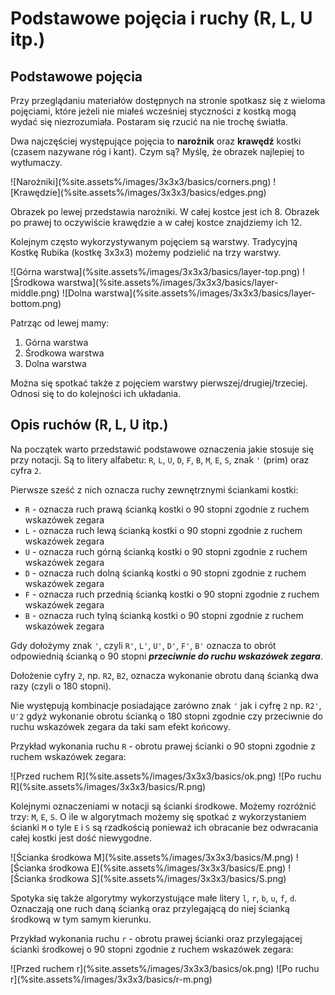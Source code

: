 <!---
title: "Podstawowe pojęcia i ruchy (R, L, U itp.)"
-->
# Podstawowe pojęcia i ruchy (R, L, U itp.)

## Podstawowe pojęcia

Przy przeglądaniu materiałów dostępnych na stronie spotkasz się z wieloma pojęciami, które jeżeli nie miałeś wcześniej styczności z kostką mogą wydać się niezrozumiała. Postaram się rzucić na nie trochę światła.

Dwa najczęściej występujące pojęcia to **narożnik** oraz **krawędź** kostki (czasem nazywane róg i kant). Czym są? Myślę, że obrazek najlepiej to wytłumaczy.

<p markdown="1" class="centered">
![Narożniki](%site.assets%/images/3x3x3/basics/corners.png)
![Krawędzie](%site.assets%/images/3x3x3/basics/edges.png)
</p>

Obrazek po lewej przedstawia narożniki. W całej kostce jest ich 8. Obrazek po prawej to oczywiście krawędzie a w całej kostce znajdziemy ich 12.

Kolejnym często wykorzystywanym pojęciem są warstwy. Tradycyjną Kostkę Rubika (kostkę 3x3x3) możemy podzielić na trzy warstwy.

<p markdown="1" class="centered">
![Górna warstwa](%site.assets%/images/3x3x3/basics/layer-top.png)
![Środkowa warstwa](%site.assets%/images/3x3x3/basics/layer-middle.png)
![Dolna warstwa](%site.assets%/images/3x3x3/basics/layer-bottom.png)
</p>

Patrząc od lewej mamy:

 1. Górna warstwa
 2. Środkowa warstwa
 3. Dolna warstwa

Można się spotkać także z pojęciem warstwy pierwszej/drugiej/trzeciej. Odnosi się to do kolejności ich układania.

## Opis ruchów (R, L, U itp.)

Na początek warto przedstawić podstawowe oznaczenia jakie stosuje się przy notacji.
Są to litery alfabetu: `R`, `L`, `U`, `D`, `F`, `B`, `M`, `E`, `S`, znak `'` (prim) oraz cyfra `2`.

Pierwsze sześć z nich oznacza ruchy zewnętrznymi ściankami kostki:

 - `R` - oznacza ruch prawą ścianką kostki o 90 stopni zgodnie z ruchem wskazówek zegara
 - `L` - oznacza ruch lewą ścianką kostki o 90 stopni zgodnie z ruchem wskazówek zegara
 - `U` - oznacza ruch górną ścianką kostki o 90 stopni zgodnie z ruchem wskazówek zegara
 - `D` - oznacza ruch dolną ścianką kostki o 90 stopni zgodnie z ruchem wskazówek zegara
 - `F` - oznacza ruch przednią ścianką kostki o 90 stopni zgodnie z ruchem wskazówek zegara
 - `B` - oznacza ruch tylną ścianką kostki o 90 stopni zgodnie z ruchem wskazówek zegara

Gdy dołożymy znak `'`, czyli `R'`, `L'`, `U'`, `D'`, `F'`, `B'` oznacza to obrót odpowiednią ścianką o 90 stopni **_przeciwnie do ruchu wskazówek zegara_**.

Dołożenie cyfry `2`, np. `R2`, `B2`, oznacza wykonanie obrotu daną ścianką dwa razy (czyli o 180 stopni).

Nie występują kombinacje posiadające zarówno znak `'` jak i cyfrę `2` np. `R2'`, `U'2` gdyż wykonanie obrotu ścianką o 180 stopni zgodnie czy przeciwnie do ruchu wskazówek zegara da taki sam efekt końcowy.

Przykład wykonania ruchu `R` - obrotu prawej ścianki o 90 stopni zgodnie z ruchem wskazówek zegara:

<p markdown="1" class="centered">
![Przed ruchem R](%site.assets%/images/3x3x3/basics/ok.png)
![Po ruchu R](%site.assets%/images/3x3x3/basics/R.png)
</p>

Kolejnymi oznaczeniami w notacji są ścianki środkowe. Możemy rozróżnić trzy: `M`, `E`, `S`. O ile w algorytmach możemy się spotkać z wykorzystaniem ścianki `M` o tyle `E` i `S` są rzadkością ponieważ ich obracanie bez odwracania całej kostki jest dość niewygodne.

<p markdown="1" class="centered">
![Ścianka środkowa M](%site.assets%/images/3x3x3/basics/M.png)
![Ścianka środkowa E](%site.assets%/images/3x3x3/basics/E.png)
![Ścianka środkowa S](%site.assets%/images/3x3x3/basics/S.png)
</p>

Spotyka się także algorytmy wykorzystujące małe litery `l`, `r`, `b`, `u`, `f`, `d`. Oznaczają one ruch daną ścianką oraz przylegającą do niej ścianką środkową w tym samym kierunku.

Przykład wykonania ruchu `r` - obrotu prawej ścianki oraz przylegającej ścianki środkowej o 90 stopni zgodnie z ruchem wskazówek zegara:

<p markdown="1" class="centered">
![Przed ruchem r](%site.assets%/images/3x3x3/basics/ok.png)
![Po ruchu r](%site.assets%/images/3x3x3/basics/r-m.png)
</p>
